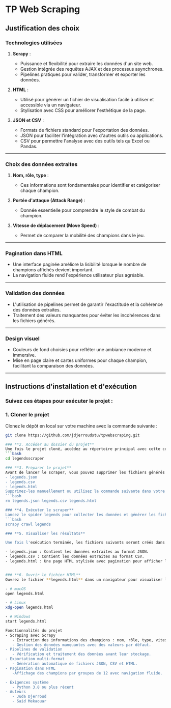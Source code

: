# TP Web Scraping

## Justification des choix

### **Technologies utilisées**
1. **Scrapy** : 
   - Puissance et flexibilité pour extraire les données d'un site web.
   - Gestion intégrée des requêtes AJAX et des processus asynchrones.
   - Pipelines pratiques pour valider, transformer et exporter les données.

2. **HTML** :
   - Utilisé pour générer un fichier de visualisation facile à utiliser et accessible via un navigateur.
   - Stylisation avec CSS pour améliorer l'esthétique de la page.

3. **JSON et CSV** :
   - Formats de fichiers standard pour l'exportation des données.
   - JSON pour faciliter l'intégration avec d'autres outils ou applications.
   - CSV pour permettre l'analyse avec des outils tels qu'Excel ou Pandas.

---

### **Choix des données extraites**
1. **Nom, rôle, type** :
   - Ces informations sont fondamentales pour identifier et catégoriser chaque champion.

2. **Portée d'attaque (Attack Range)** :
   - Donnée essentielle pour comprendre le style de combat du champion.

3. **Vitesse de déplacement (Move Speed)** :
   - Permet de comparer la mobilité des champions dans le jeu.

---

### **Pagination dans HTML**
- Une interface paginée améliore la lisibilité lorsque le nombre de champions affichés devient important.
- La navigation fluide rend l'expérience utilisateur plus agréable.

---

### **Validation des données**
- L'utilisation de pipelines permet de garantir l'exactitude et la cohérence des données extraites.
- Traitement des valeurs manquantes pour éviter les incohérences dans les fichiers générés.

---

### **Design visuel**
- Couleurs de fond choisies pour refléter une ambiance moderne et immersive.
- Mise en page claire et cartes uniformes pour chaque champion, facilitant la comparaison des données.

---

## Instructions d'installation et d'exécution

### **Suivez ces étapes pour exécuter le projet :**

### **1. Cloner le projet**
Clonez le dépôt en local sur votre machine avec la commande suivante :
```bash
git clone https://github.com/jdjerroudstu/tpwebscraping.git

### **2. Accéder au dossier du projet**
Une fois le projet cloné, accédez au répertoire principal avec cette commande :
```bash
cd legendsscraper

### **3. Préparer le projet**
Avant de lancer le scraper, vous pouvez supprimer les fichiers générés lors d'une exécution précédente pour éviter les conflits :
- legends.json
- legends.csv
- legends.html
Supprimez-les manuellement ou utilisez la commande suivante dans votre terminal :
```bash
rm legends.json legends.csv legends.html

### **4. Exécuter le scraper**
Lancez le spider legends pour collecter les données et générer les fichiers nécessaires. Utilisez la commande suivante dans le terminal :
```bash
scrapy crawl legends

### **5. Visualiser les résultats**

Une fois l'exécution terminée, les fichiers suivants seront créés dans le répertoire principal du projet :

- legends.json : Contient les données extraites au format JSON.
- legends.csv : Contient les données extraites au format CSV.
- legends.html : Une page HTML stylisée avec pagination pour afficher les informations des champions.


### **6. Ouvrir le fichier HTML**
Ouvrez le fichier **legends.html** dans un navigateur pour visualiser les résultats :

- # macOS
open legends.html

- # Linux
xdg-open legends.html

- # Windows
start legends.html

Fonctionnalités du projet
- Scraping avec Scrapy
   - Extraction des informations des champions : nom, rôle, type, vitesse de déplacement, portée d'attaque.
   - Gestion des données manquantes avec des valeurs par défaut.
- Pipelines de validation
   - Vérification et traitement des données avant leur stockage.
- Exportation multi-format
   - Génération automatique de fichiers JSON, CSV et HTML.
- Pagination dans HTML
   -Affichage des champions par groupes de 12 avec navigation fluide.

- Exigences système
   - Python 3.8 ou plus récent
- Auteurs
   - Juda Djerroud
   - Said Mekaouar


